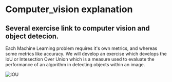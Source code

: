 # Computer_vision explanation

## Several exercise link to computer vision and object detecion. 

Each Machine Learning problem requires it's own metrics, and whereas some metrics like accuracy. We will develop an exercise which develops the IoU or Intesection Over Union which is a measure used to evaluate the performance of an algorithm in detecting objects within an image. 

![IOU](https://github.com/marcjprojects/computer_vision/assets/139196270/ce836ba2-1423-460a-bb1b-efb6a5215bcb)

